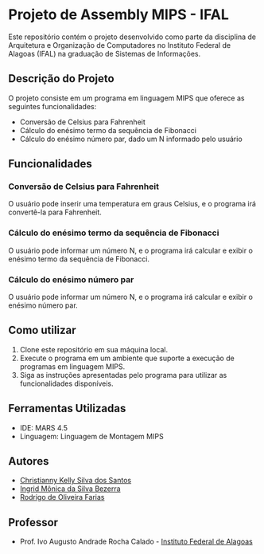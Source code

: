 # Projeto de Assembly MIPS - IFAL

Este repositório contém o projeto desenvolvido como parte da disciplina de Arquitetura e Organização de Computadores no Instituto Federal de Alagoas (IFAL) na graduação de Sistemas de Informações.

## Descrição do Projeto

O projeto consiste em um programa em linguagem MIPS que oferece as seguintes funcionalidades:

- Conversão de Celsius para Fahrenheit
- Cálculo do enésimo termo da sequência de Fibonacci
- Cálculo do enésimo número par, dado um N informado pelo usuário

## Funcionalidades

### Conversão de Celsius para Fahrenheit

O usuário pode inserir uma temperatura em graus Celsius, e o programa irá convertê-la para Fahrenheit.

### Cálculo do enésimo termo da sequência de Fibonacci

O usuário pode informar um número N, e o programa irá calcular e exibir o enésimo termo da sequência de Fibonacci.

### Cálculo do enésimo número par

O usuário pode informar um número N, e o programa irá calcular e exibir o enésimo número par.

## Como utilizar

1. Clone este repositório em sua máquina local.
2. Execute o programa em um ambiente que suporte a execução de programas em linguagem MIPS.
3. Siga as instruções apresentadas pelo programa para utilizar as funcionalidades disponíveis.

## Ferramentas Utilizadas

- IDE: MARS 4.5
- Linguagem: Linguagem de Montagem MIPS


## Autores

- [Christianny Kelly Silva dos Santos](https://github.com/chrixtianny) 
- [Ingrid Mônica da Silva Bezerra](https://github.com/ingrimonica)
- [Rodrigo de Oliveira Farias](https://github.com/rodrigo-farias10) 

## Professor

- Prof. Ivo Augusto Andrade Rocha Calado - [Instituto Federal de Alagoas](https://www.ifal.edu.br)

